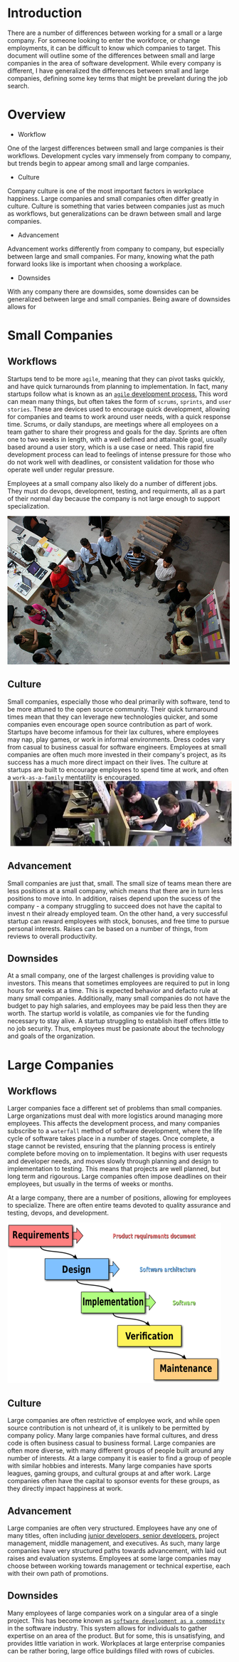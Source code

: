 # Introduction
There are a number of differences between working for a small or a large company. For someone looking to enter the workforce, or change employments, it can be difficult to know which companies to target. This document will outline some of the differences between small and large companies in the area of software development. While every company is different, I have generalized the differences between small and large companies, defining some key terms that might be prevelant during the job search. 
# Overview
 - Workflow

 One of the largest differences between small and large companies is their workflows. Development cycles vary immensely from company to company, but trends begin to appear among small and large companies.
 - Culture

 Company culture is one of the most important factors in workplace happiness. Large companies and small companies often differ greatly in culture. Culture is something that varies between companies just as much as workflows, but generalizations can be drawn between small and large companies.
 - Advancement

 Advancement works differently from company to company, but especially between large and small companies. For many, knowing what the path forward looks like is important when choosing a workplace.
 - Downsides

 With any company there are downsides, some downsides can be generalized between large and small companies. Being aware of downsides allows for 

# Small Companies
## Workflows
Startups tend to be more `agile`, meaning that they can pivot tasks quickly, and have quick turnarounds from planning to implementation. In fact, many startups follow what is known as an [`agile` development process.](http://agilemethodology.org/) This word can mean many things, but often takes the form of `scrums`, `sprints`, and `user stories`. These are devices used to encourage quick development, allowing for companies and teams to work around user needs, with a quick response time. Scrums, or daily standups, are meetings where all employees on a team gather to share their progress and goals for the day. Sprints are often one to two weeks in length, with a well defined and attainable goal, usually based around a user story, which is a use case or need. This rapid fire development process can lead to feelings of intense pressure for those who do not work well with deadlines, or consistent validation for those who operate well under regular pressure.

Employees at a small company also likely do a number of different jobs. They must do devops, development, testing, and requirments, all as a part of their normal day because the company is not large enough to support specialization. 

![](standingup.jpg "A sample standup meeting - credit Martin Fowler")
## Culture
Small companies, especially those who deal primarily with software, tend to be more attuned to the open source community. Their quick turnaround times mean that they can leverage new technologies quicker, and some companies even encourage open source contribution as part of work. Startups have become infamous for their lax cultures, where employees may nap, play games, or work in informal environments. Dress codes vary from casual to business casual for software engineers. Employees at small companies are often much more invested in their company's project, as its success has a much more direct impact on their lives. The culture at startups are built to encourage employees to spend time at work, and often a `work-as-a-family` mentatility is encouraged. 
![](nerf.jpg "Nerf wars are a common occurence at some startups - credit Ian Golding")
## Advancement
Small companies are just that, small. The small size of teams mean there are less positions at a small company, which means that there are in turn less positions to move into. In addition, raises depend upon the sucess of the company - a company struggling to succeed does not have the capital to invest n their already employed team. On the other hand, a very successful startup can reward employees with stock, bonuses, and free time to pursue personal interests. Raises can be based on a number of things, from reviews to overall productivity. 
## Downsides
At a small company, one of the largest challenges is providing value to investors. This means that sometimes employees are required to put in long hours for weeks at a time. This is expected behavior and defacto rule at many small companies. Additionally, many small companies do not have the budget to pay high salaries, and employees may be paid less then they are worth. The startup world is volatile, as companies vie for the funding necessary to stay alive. A startup struggling to establish itself offers little to no job security. Thus, employees must be pasionate about the technology and goals of the organization.

# Large Companies

## Workflows
Larger companies face a different set of problems than small companies. Large organizations must deal with more logistics around managing more employees. This affects the development process, and many companies subscribe to a `waterfall` method of software development, where the life cycle of software takes place in a number of stages. Once complete, a stage cannot be revisted, ensuring that the planning process is entirely complete before moving on to implementation.  It begins with user requests and developer needs, and moves slowly through planning and design to implementation to testing. This means that projects are well planned, but long term and rigourous. Large companies often impose deadlines on their employees, but usually in the terms of weeks or months. 

At a large company, there are a number of positions, allowing for employees to specialize. There are often entire teams devoted to quality assurance and testing, devops, and development. 

![](waterfall.png "A general overview of waterfall development credit Peter Kemp/Paul Smith")
## Culture
Large companies are often restrictive of employee work, and while open source contribution is not unheard of, it is unlikely to be permitted by company policy. Many large companies have formal cultures, and dress code is often business casual to business formal. 
Large companies are often more diverse, with many different groups of people built around any number of interests. At a large company it is easier to find a group of people with similar hobbies and interests. Many large companies have sports leagues, gaming groups, and cultural groups at and after work. Large companies often have the capital to sponsor events for these groups, as they directly impact happiness at work.
## Advancement
Large companies are often very structured. Employees have any one of many titles, often including [junior developers, senior developers,](http://softwareengineering.stackexchange.com/questions/14914/whats-the-difference-between-entry-level-jr-sr-developers) project management, middle management, and executives. As such, many large companies have very structured paths towards advancement, with laid out raises and evaluation systems. Employees at some large companies may choose between working towards management or technical expertise, each with their own path of promotions.
## Downsides
Many employees of large companies work on a singular area of a single project. This has become known as [`software development as a commodity`](https://softwareengineeringdaily.com/2016/08/07/you-are-not-a-commodity/) in the software industry. This system allows for individuals to gather expertise on an area of the product. But for some, this is unsatisfying, and provides little variation in work.
Workplaces at large enterprise companies can be rather boring, large office buildings filled with rows of cubicles. 